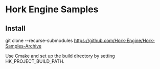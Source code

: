 # Hork Engine Samples

## Install

git clone --recurse-submodules https://github.com/Hork-Engine/Hork-Samples-Archive

Use Cmake and set up the build directory by setting HK_PROJECT_BUILD_PATH.

